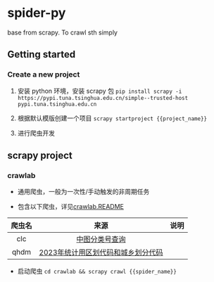 # spider-py

base from scrapy. To crawl sth simply

## Getting started

### Create a new project

1. 安装 python 环境，安装 scrapy 包
   ```pip install scrapy -i https://pypi.tuna.tsinghua.edu.cn/simple--trusted-host pypi.tuna.tsinghua.edu.cn```

2. 根据默认模版创建一个项目
   ```scrapy startproject {{project_name}}```

3. 进行爬虫开发

## scrapy project

### crawlab

* 通用爬虫，一般为一次性/手动触发的非周期任务
  
* 包含以下爬虫，详见[crawlab.README](./crawlab/README.md)

| 爬虫名 |                                                 来源                                                  | 说明 |
| :----: | :---------------------------------------------------------------------------------------------------: | :--: |
|  clc   |                               [中图分类号查询](http://www.clcindex.com)                               |      |
|  qhdm  | [2023年统计用区划代码和城乡划分代码](https://www.stats.gov.cn/sj/tjbz/tjyqhdmhcxhfdm/2023/index.html) |      |
  
* 启动爬虫
  ```cd crawlab && scrapy crawl {{spider_name}}```
  